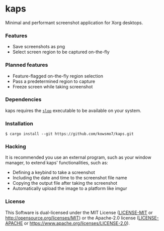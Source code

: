 # kaps

Minimal and performant screenshot application for Xorg desktops.

### Features

- Save screenshots as png
- Select screen region to be captured on-the-fly

### Planned features

- Feature-flagged on-the-fly region selection
- Pass a predetermined region to capture
- Freeze screen while taking screenshot

### Dependencies

kaps requires the [`slop`](https://github.com/naelstrof/slop) executable to be available on your system.

### Installation

```
$ cargo install --git https://github.com/kowsmo7/kaps.git
```

### Hacking

It is recommended you use an external program, such as your window manager, to extend kaps' functionalities, such as:

- Defining a keybind to take a screenshot
- Including the date and time to the screenshot file name
- Copying the output file after taking the screenshot
- Automatically upload the image to a platform like imgur

### License

This Software is dual-licensed under the MIT License ([LICENSE-MIT](./LICENSE-MIT) or http://opensource.org/licenses/MIT) or the Apache-2.0 license ([LICENSE-APACHE](./LICENSE-APACHE) or https://www.apache.org/licenses/LICENSE-2.0).  


